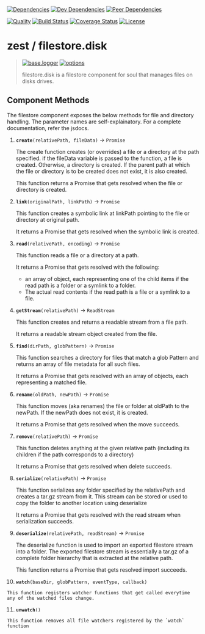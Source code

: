 [![Dependencies][dependencies-image]][dependencies-link]
[![Dev Dependencies][dev-dependencies-image]][dev-dependencies-link]
[![Peer Dependencies][peer-dependencies-image]][peer-dependencies-link]

[![Quality][quality-image]][quality-link]
[![Build Status][build-status-image]][build-status-link]
[![Coverage Status][coverage-status-image]][coverage-status-link]
[![License][license-image]][license-link]


# zest / filestore.disk

> [![base.logger][soul-base-logger-optional-image]][soul-base-logger-optional-link]
> [![options][soul-option-required-image]][soul-option-required-link]
>
> filestore.disk is a filestore component for soul that manages files on disks drives.


## Component Methods

The filestore component exposes the below methods for file and directory handling. The parameter names are 
self-explainatory. For a complete documentation, refer the jsdocs.

 1. **`create`**`(relativePath, fileData)` &#8594; `Promise`

    The create function creates (or overrides) a file or a directory at the path specified. if the fileData variable is
    passed to the function, a file is created. Otherwise, a directory is created. If the parent path at which the file
    or directory is to be created does not exist, it is also created.
    
    This function returns a Promise that gets resolved when the file or directory is created.

 2. **`link`**`(originalPath, linkPath)` &#8594; `Promise`

    This function creates a symbolic link at linkPath pointing to the file or directory at original path.
    
    It returns a Promise that gets resolved when the symbolic link is created.

 3. **`read`**`(relativePath, encoding)` &#8594; `Promise`

    This function reads a file or a directory at a path.
    
    It returns a Promise that gets resolved with the following:
      - an array of object, each representing one of the child items if the read path is a folder or a symlink to a 
        folder.
      - The actual read contents if the read path is a file or a symlink to a file.

 4. **`getStream`**`(relativePath)` &#8594; `ReadStream`

    This function creates and returns a readable stream from a file path.
    
    It returns a readable stream object created from the file.

 5. **`find`**`(dirPath, globPattern)` &#8594; `Promise`

    This function searches a directory for files that match a glob Pattern and returns an array of file metadata for
    all such files.
    
    It returns a Promise that gets resolved with an array of objects, each representing a matched file.

 6. **`rename`**`(oldPath, newPath)` &#8594; `Promise`

    This function moves (aka renames) the file or folder at oldPath to the newPath. If the newPath does not exist, it
    is created.
    
    It returns a Promise that gets resolved when the move succeeds.

 7. **`remove`**`(relativePath)` &#8594; `Promise`

    This function deletes anything at the given relative path (including its children if the path corresponds to a
    directory)
    
    It returns a Promise that gets resolved when delete succeeds.

 8. **`serialize`**`(relativePath)` &#8594; `Promise`

    This function serializes any folder specified by the relativePath and creates a tar.gz stream from it. This stream
    can be stored or used to copy the folder to another location using deserialize
    
    It returns a Promise that gets resolved with the read stream when serialization succeeds.

 9. **`deserialize`**`(relativePath, readStream)` &#8594; `Promise`

    The deserialize function is used to import an exported filestore stream into a folder. The exported filestore
    stream is essentially a tar.gz of a complete folder hierarchy that is extracted at the relative path.
    
    This function returns a Promise that gets resolved import succeeds.

 10. **`watch`**`(baseDir, globPattern, eventType, callback)`

    This function registers watcher functions that get called everytime any of the watched files change.

 11. **`unwatch`**`()`

    This function removes all file watchers registered by the `watch` function


[dependencies-image]: http://img.shields.io/david/zest/filestore.disk.svg?style=flat-square
[dependencies-link]: https://david-dm.org/zest/filestore.disk#info=dependencies&view=list
[dev-dependencies-image]: http://img.shields.io/david/dev/zest/filestore.disk.svg?style=flat-square
[dev-dependencies-link]: https://david-dm.org/zest/filestore.disk#info=devDependencies&view=list
[peer-dependencies-image]: http://img.shields.io/david/peer/zest/filestore.disk.svg?style=flat-square
[peer-dependencies-link]: https://david-dm.org/zest/filestore.disk#info=peerDependencies&view=list
[license-image]: http://img.shields.io/badge/license-UNLICENSE-brightgreen.svg?style=flat-square
[license-link]: http://unlicense.org
[quality-image]: http://img.shields.io/codeclimate/github/zest/filestore.disk.svg?style=flat-square
[quality-link]: https://codeclimate.com/github/zest/filestore.disk
[build-status-image]: http://img.shields.io/travis/zest/filestore.disk.svg?style=flat-square
[build-status-link]: https://travis-ci.org/zest/filestore.disk
[coverage-status-image]: http://img.shields.io/coveralls/zest/filestore.disk.svg?style=flat-square
[coverage-status-link]: https://coveralls.io/r/zest/filestore.disk
[soul-base-logger-optional-image]: http://img.shields.io/badge/base.logger-optional-green.svg?style=flat-round
[soul-base-logger-optional-link]: https://github.com/zest/base.logger/blob/master/README.md
[soul-option-required-image]: http://img.shields.io/badge/options-required-orange.svg?style=flat-round
[soul-option-required-link]: https://github.com/zest/base.resolver/blob/master/README.md#explicit-dependencies
